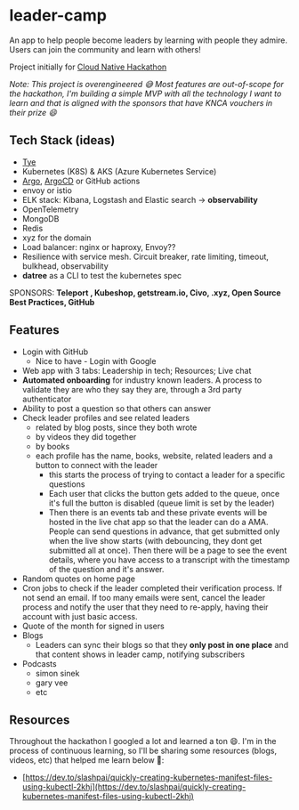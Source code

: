 # leader-camp
An app to help people become leaders by learning with people they admire. Users can join the community and learn with others!

Project initially for [Cloud Native Hackathon](https://www.commclassroom.org/cloudnativehack)

_Note: This project is overengineered 😅 Most features are out-of-scope for the hackathon, I'm building a simple MVP with all the technology I want to learn and that is aligned with the sponsors that have KNCA vouchers in their prize 😄_

## Tech Stack (ideas)
- [Tye](https://github.com/dotnet/tye)
- Kubernetes (K8S) & AKS (Azure Kubernetes Service)
- [Argo](https://argoproj.github.io/), [ArgoCD](https://argoproj.github.io/cd/) or GitHub actions
- envoy or istio
- ELK stack: Kibana, Logstash and Elastic search -> **observability**
- OpenTelemetry
- MongoDB
- Redis 
- xyz for the domain
- Load balancer: nginx or haproxy, Envoy??
- Resilience with service mesh. Circuit breaker, rate limiting, timeout, bulkhead, observability
- **datree** as a CLI to test the kubernetes spec

SPONSORS: **Teleport , Kubeshop, getstream.io, Civo, .xyz, Open Source Best Practices, GitHub**

## Features
- Login with GitHub
    - Nice to have - Login with Google
- Web app with 3 tabs: Leadership in tech; Resources; Live chat
- **Automated onboarding** for industry known leaders. A process to validate they are who they say they are, through a 3rd party authenticator
- Ability to post a question so that others can answer
- Check leader profiles and see related leaders
    - related by blog posts, since they both wrote
    - by videos they did together
    - by books
    - each profile has the name, books, website, related leaders and a button to connect with the leader
        - this starts the process of trying to contact a leader for a specific questions
        - Each user that clicks the button gets added to the queue, once it's full the button is disabled (queue limit is set by the leader)
        - Then there is an events tab and these private events will be hosted in the live chat app so that the leader can do a AMA. People can send questions in advance, that get submitted only when the live show starts (with debouncing, they dont get submitted all at once). Then there will be a page to see the event details, where you have access to a transcript with the timestamp of the question and it's answer.
- Random quotes on home page
- Cron jobs to check if the leader completed their verification process. If not send an email. If too many emails were sent, cancel the leader process and notify the user that they need to re-apply, having their account with just basic access.
- Quote of the month for signed in users
- Blogs
    - Leaders can sync their blogs so that they **only post in one place** and that content shows in leader camp, notifying subscribers
- Podcasts
    - simon sinek
    - gary vee
    - etc
    
    
## Resources
    
Throughout the hackathon I googled a lot and learned a ton 😄. I'm in the process of continuous learning, so I'll be sharing some resources (blogs, videos, etc) that helped me learn below 🙂:
    
- [https://dev.to/slashpai/quickly-creating-kubernetes-manifest-files-using-kubectl-2khj](https://dev.to/slashpai/quickly-creating-kubernetes-manifest-files-using-kubectl-2khj)

